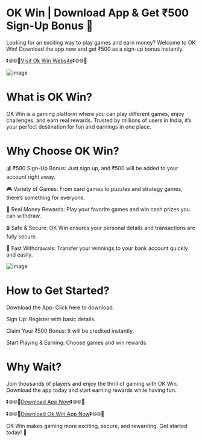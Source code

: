 # OK Win | Download App & Get ₹500 Sign-Up Bonus 🎉

Looking for an exciting way to play games and earn money? Welcome to OK Win! Download the app now and get ₹500 as a sign-up bonus instantly.

⏬🌐🌐📌[Visit Ok Win Website](https://getokwin.web.app/)⏬🌐🌐📌

![image](https://github.com/user-attachments/assets/779bcf6a-ca86-4b0d-9a15-97cfa9b21f05)


# What is OK Win?

OK Win is a gaming platform where you can play different games, enjoy challenges, and earn real rewards. Trusted by millions of users in India, it’s your perfect destination for fun and earnings in one place.

# Why Choose OK Win?

💰 ₹500 Sign-Up Bonus: Just sign up, and ₹500 will be added to your account right away.

🎮 Variety of Games: From card games to puzzles and strategy games, there’s something for everyone.

💸 Real Money Rewards: Play your favorite games and win cash prizes you can withdraw.

🔒 Safe & Secure: OK Win ensures your personal details and transactions are fully secure.

🚀 Fast Withdrawals: Transfer your winnings to your bank account quickly and easily.

![image](https://github.com/user-attachments/assets/94232fc5-75ac-4ed5-8138-d9f618980015)


# How to Get Started?

Download the App: Click here to download.

Sign Up: Register with basic details.

Claim Your ₹500 Bonus: It will be credited instantly.

Start Playing & Earning: Choose games and win rewards.

# Why Wait?

Join thousands of players and enjoy the thrill of gaming with OK Win. Download the app today and start earning rewards while having fun.

⏬🌐🌐📌[Download App Now](https://okwinslots1.com/#/register?invitationCode=673664886530)⏬🌐🌐📌<br>

⏬🌐🌐📌[Download Ok Win App Now](https://okwinslots1.com/#/register?invitationCode=673664886530)⏬🌐🌐📌

OK Win makes gaming more exciting, secure, and rewarding. Get started today! 🎯
